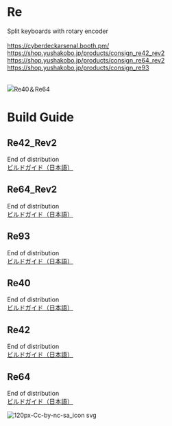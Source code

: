 # Re
Split keyboards with rotary encoder<br>
<br>
https://cyberdeckarsenal.booth.pm/<br>
https://shop.yushakobo.jp/products/consign_re42_rev2<br>
https://shop.yushakobo.jp/products/consign_re64_rev2<br>
https://shop.yushakobo.jp/products/consign_re93<br>
<br>

![Re40＆Re64](https://user-images.githubusercontent.com/58157342/89754003-38164080-db15-11ea-95b6-936866eccc6a.JPG)

# Build Guide

## Re42_Rev2
End of distribution<br>
[ビルドガイド（日本語）](Re42/Documents/rev2_buildguide_v1.0.md)
## Re64_Rev2
End of distribution<br>
[ビルドガイド（日本語）](Re64/Documents/rev2_buildguide_v1.0.md)
## Re93
End of distribution<br>
[ビルドガイド（日本語）](Re93/Documents/buildguide_v1.0.md)
## Re40
End of distribution<br>
[ビルドガイド（日本語）](Re40/Documents/buildguide_v1.0.md)
## Re42
End of distribution<br>
[ビルドガイド（日本語）](Re42/Documents/buildguide_v1.0.md)
## Re64
End of distribution<br>
[ビルドガイド（日本語）](Re64/Documents/buildguide_v1.0.md)

![120px-Cc-by-nc-sa_icon svg](https://user-images.githubusercontent.com/58157342/87903527-24883480-ca97-11ea-86a5-e6abcf258247.png)
